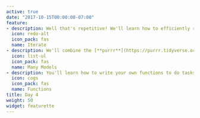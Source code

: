 ```yaml
---
active: true
date: "2017-10-15T00:00:00-07:00"
feature:
- description: Well that's repetitive! We'll learn how to efficiently repeat the same action multiple times using the [**purrr**](https://purrr.tidyverse.org) package.
  icon: redo-alt
  icon_pack: fas
  name: Iterate
- description: We'll combine the [**purrr**](https://purrr.tidyverse.org) and [**broom**](https://broom.tidyverse.org) packages to estimate and compare many models at once.
  icon: list-ul
  icon_pack: fas
  name: Many Models
- description: You'll learn how to write your own functions to do tasks in R.
  icon: cogs
  icon_pack: fas
  name: Functions
title: Day 4
weight: 50
widget: featurette
---
```

